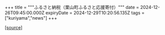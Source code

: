+++
title = """ふるさと納税（栗山町ふるさと応援寄付）"""
date = 2024-12-26T09:45:00.000Z
expiryDate = 2024-12-29T10:20:56.135Z
tags = ["kuriyama","news"]
+++


[[source]](https://www.town.kuriyama.hokkaido.jp/site/furusatonouzei/)

